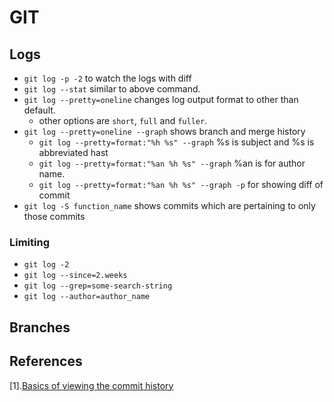 # GIT

## Logs
* `git log -p -2` to watch the logs with diff 
* `git log --stat` similar to above command.
* `git log --pretty=oneline`  changes log output format to other than default.
    * other options are `short`, `full` and `fuller`.
* `git log --pretty=oneline --graph` shows branch and merge history
    * `git log --pretty=format:"%h %s" --graph` %s is subject and %s is abbreviated hast
    * `git log --pretty=format:"%an %h %s" --graph` %an is for author name.
    * `git log --pretty=format:"%an %h %s" --graph -p` for showing diff of commit 
* `git log -S function_name` shows commits which are pertaining to only those commits
### Limiting
* `git log -2`
* `git log --since=2.weeks`
* `git log --grep=some-search-string`
*  `git log --author=author_name`

## Branches

## References
[1].[Basics of viewing the commit history](https://git-scm.com/book/en/v2/Git-Basics-Viewing-the-Commit-History)